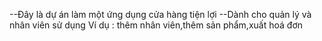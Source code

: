 --Đây là dự án  làm một ứng dụng  cửa hàng tiện lợi
--Dành cho quản lý và nhân viên sử dụng
 Ví dụ : thêm nhân viên,thêm sản phẩm,xuất hoá đơn
